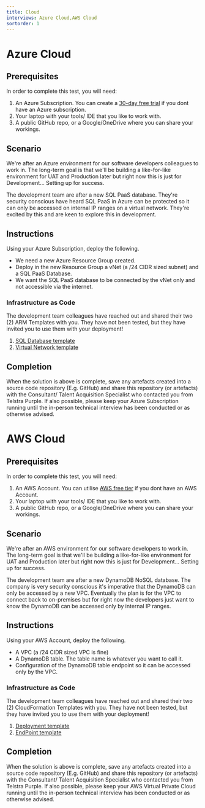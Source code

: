 ```yaml
---
title: Cloud
interviews: Azure Cloud,AWS Cloud
sortorder: 1
---
```


# Azure Cloud

## Prerequisites

In order to complete this test, you will need:

1. An Azure Subscription. You can create a [30-day free trial](https://azure.microsoft.com/en-au/free/) if you dont have an Azure subscription.
2. Your laptop with your tools/ IDE that you like to work with.
3. A public GitHub repo, or a Google/OneDrive where you can share your workings.

## Scenario

We're after an Azure environment for our software developers colleagues to work in. The long-term goal is that we'll be building a like-for-like environment for UAT and Production later but right now this is just for Development… Setting up for success.

The development team are after a new SQL PaaS database. They're security conscious have heard SQL PaaS in Azure can be protected so it can only be accessed on internal IP ranges on a virtual network. They're excited by this and are keen to explore this in development.

## Instructions

Using your Azure Subscription, deploy the following.

- We need a new Azure Resource Group created.
- Deploy in the new Resource Group a vNet (a /24 CIDR sized subnet) and a SQL PaaS Database.
- We want the SQL PaaS database to be connected by the vNet only and not accessible via the internet.

### Infrastructure as Code

The development team colleagues have reached out and shared their two (2) ARM Templates with you. They have not been tested, but they have invited you to use them with your deployment!

1. [SQL Database template](./code/sqldatabase.json)
2. [Virtual Network template](/code/networking.json)

## Completion

When the solution is above is complete, save any artefacts created into a source code repository (E.g. GitHub) and share this repository (or artefacts) with the Consultant/ Talent Acquisition Specialist who contacted you from Telstra Purple. If also possible, please keep your Azure Subscription running until the in-person technical interview has been conducted or as otherwise advised.

# AWS Cloud

## Prerequisites

In order to complete this test, you will need:

1. An AWS Account. You can utilise [AWS free tier](https://aws.amazon.com/free/) if you dont have an AWS Account.
2. Your laptop with your tools/ IDE that you like to work with.
3. A public GitHub repo, or a Google/OneDrive where you can share your workings.

## Scenario

We're after an AWS environment for our software developers to work in. The long-term goal is that we'll be building a like-for-like environment for UAT and Production later but right now this is just for Development… Setting up for success.

The development team are after a new DynamoDB NoSQL database. The company is very security conscious it's imperative that the DynamoDB can only be accessed by a new VPC. Eventually the plan is for the VPC to connect back to on-premises but for right now the developers just want to know the DynamoDB can be accessed only by internal IP ranges.

## Instructions

Using your AWS Account, deploy the following.

- A VPC (a /24 CIDR sized VPC is fine)
- A DynamoDB table. The table name is whatever you want to call it.
- Configuration of the DynamoDB table endpoint so it can be accessed only by the VPC.

### Infrastructure as Code

The development team colleagues have reached out and shared their two (2) CloudFormation Templates with you. They have not been tested, but they have invited you to use them with your deployment!

1. [Deployment template](code/deployment.yaml)
2. [EndPoint template](code/endpoint.yaml)

## Completion

When the solution is above is complete, save any artefacts created into a source code repository (E.g. GitHub) and share this repository (or artefacts) with the Consultant/ Talent Acquisition Specialist who contacted you from Telstra Purple. If also possible, please keep your AWS Virtual Private Cloud running until the in-person technical interview has been conducted or as otherwise advised.
